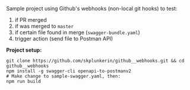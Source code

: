 Sample project using Github's webhooks (non-local git hooks) to test:

1. if PR merged
2. if was merged to `master`
3. if certain file found in merge (`swagger-bundle.yaml`)
4. trigger action (send file to Postman API)

**Project setup:**

```
git clone https://github.com/skplunkerin/github__webhooks.git && cd github__webhooks
npm install -g swagger-cli openapi-to-postmanv2
# Make change to sample-swagger.yaml, then:
npm run build
```

